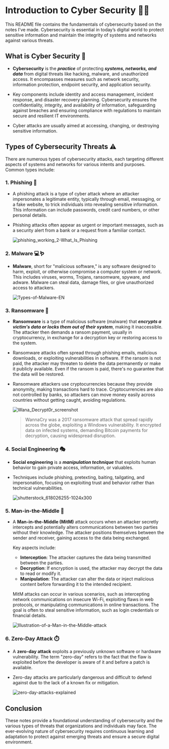 # Introduction to Cyber Security 🐱‍💻

This README file contains the fundamentals of cybersecurity based on the notes I’ve made. Cybersecurity is essential in today’s digital world to protect sensitive information and maintain the integrity of systems and networks against various threats.

## What is Cyber Security 🔐

- **Cybersecurity** is the ***practice*** of protecting ***systems, networks, and data*** from digital threats like hacking, malware, and unauthorized access. It encompasses measures such as network security, information protection, endpoint security, and application security.
  
- Key components include identity and access management, incident response, and disaster recovery planning. Cybersecurity ensures the confidentiality, integrity, and availability of information, safeguarding against breaches and ensuring compliance with regulations to maintain secure and resilient IT environments.

- Cyber attacks are usually aimed at accessing, changing, or destroying sensitive information.

## Types of Cybersecurity Threats ⚠️

There are numerous types of cybersecurity attacks, each targeting different aspects of systems and networks for various intents and purposes. Common types include:

### 1. Phishing 🎣

- A phishing attack is a type of cyber attack where an attacker impersonates a legitimate entity, typically through email, messaging, or a fake website, to trick individuals into revealing sensitive information. This information can include passwords, credit card numbers, or other personal details.

- Phishing attacks often appear as urgent or important messages, such as a security alert from a bank or a request from a familiar contact.

  ![phishing_working_2-What_Is_Phishing](https://github.com/user-attachments/assets/5f9fb886-81f2-4ffd-b58e-6e6c6063d6f0)

### 2. Malware 💻🪱

- **Malware**, short for "malicious software," is any software designed to harm, exploit, or otherwise compromise a computer system or network. This includes viruses, worms, Trojans, ransomware, spyware, and adware. Malware can steal data, damage files, or give unauthorized access to attackers.

  ![Types-of-Malware-EN](https://github.com/user-attachments/assets/bd5876ea-833e-46b5-bf31-6d5b35b23fd6)

### 3. Ransomware 🚫

- **Ransomware** is a type of malicious software (malware) that ***encrypts a victim's data or locks them out of their system***, making it inaccessible. The attacker then demands a ransom payment, usually in cryptocurrency, in exchange for a decryption key or restoring access to the system.

- Ransomware attacks often spread through phishing emails, malicious downloads, or exploiting vulnerabilities in software. If the ransom is not paid, the attacker may threaten to delete the data permanently or make it publicly available. Even if the ransom is paid, there's no guarantee that the data will be restored.

- Ransomware attackers use cryptocurrencies because they provide anonymity, making transactions hard to trace. Cryptocurrencies are also not controlled by banks, so attackers can move money easily across countries without getting caught, avoiding regulations.

  ![Wana_Decrypt0r_screenshot](https://github.com/user-attachments/assets/5dab77dd-cf4e-4380-bfe7-a6ff403c744e)
  > WannaCry was a 2017 ransomware attack that spread rapidly across the globe, exploiting a Windows vulnerability. It encrypted data on infected systems, demanding Bitcoin payments for decryption, causing widespread disruption.

### 4. Social Engineering 🎭

- **Social engineering** is a ***manipulation technique*** that exploits human behavior to gain private access, information, or valuables.

- Techniques include phishing, pretexting, baiting, tailgating, and impersonation, focusing on exploiting trust and behavior rather than technical vulnerabilities.

  ![shutterstock_618026255-1024x300](https://github.com/user-attachments/assets/736ff1c0-8b3e-4387-8919-0b24437f6ad1)

### 5. Man-in-the-Middle 🔄

- A **Man-in-the-Middle (MitM)** attack occurs when an attacker secretly intercepts and potentially alters communications between two parties without their knowledge. The attacker positions themselves between the sender and receiver, gaining access to the data being exchanged.

  Key aspects include:

  - **Interception**: The attacker captures the data being transmitted between the parties.
  - **Decryption**: If encryption is used, the attacker may decrypt the data to read or modify it.
  - **Manipulation**: The attacker can alter the data or inject malicious content before forwarding it to the intended recipient.
  
  MitM attacks can occur in various scenarios, such as intercepting network communications on insecure Wi-Fi, exploiting flaws in web protocols, or manipulating communications in online transactions. The goal is often to steal sensitive information, such as login credentials or financial details.

  ![Illustration-of-a-Man-in-the-Middle-attack](https://github.com/user-attachments/assets/da9bea3d-3d41-449b-9c03-f32cba687ce7)

### 6. Zero-Day Attack ⏱️

- A **zero-day attack** exploits a previously unknown software or hardware vulnerability. The term "zero-day" refers to the fact that the flaw is exploited before the developer is aware of it and before a patch is available.

- Zero-day attacks are particularly dangerous and difficult to defend against due to the lack of a known fix or mitigation.

  ![zero-day-attacks-explained](https://github.com/user-attachments/assets/ffb9884b-9086-43c1-b13c-d88296b265b5)

## Conclusion

These notes provide a foundational understanding of cybersecurity and the various types of threats that organizations and individuals may face. The ever-evolving nature of cybersecurity requires continuous learning and adaptation to protect against emerging threats and ensure a secure digital environment.

